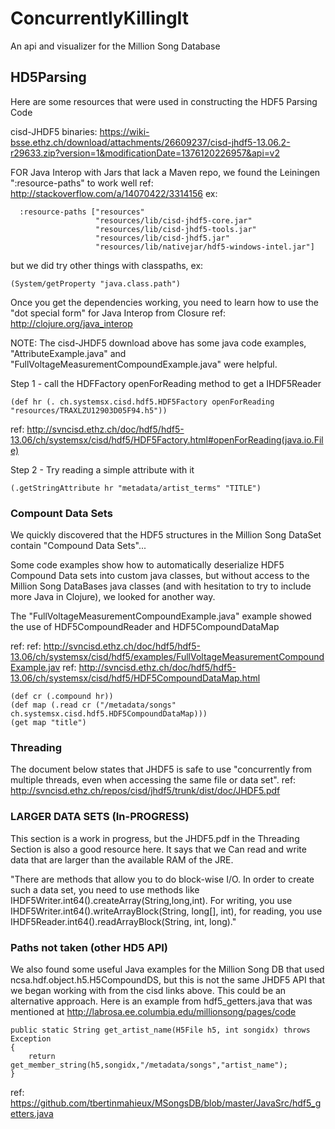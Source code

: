 ConcurrentlyKillingIt
=====================

An api and visualizer for the Million Song Database

HD5Parsing
----------------------
Here are some resources that were used in constructing the HDF5 Parsing Code

cisd-JHDF5 binaries: https://wiki-bsse.ethz.ch/download/attachments/26609237/cisd-jhdf5-13.06.2-r29633.zip?version=1&modificationDate=1376120226957&api=v2

FOR Java Interop with Jars that lack a Maven repo, we found the Leiningen ":resource-paths" to work well
ref: http://stackoverflow.com/a/14070422/3314156
ex:
```
  :resource-paths ["resources"
                   "resources/lib/cisd-jhdf5-core.jar"
                   "resources/lib/cisd-jhdf5-tools.jar"
                   "resources/lib/cisd-jhdf5.jar"
                   "resources/lib/nativejar/hdf5-windows-intel.jar"]
```

but we did try other things with classpaths, ex:

    (System/getProperty "java.class.path")

Once you get the dependencies working, you need to learn how to use the "dot special form" for Java Interop from Closure
ref: http://clojure.org/java_interop


NOTE: The cisd-JHDF5 download above has some java code examples, "AttributeExample.java" and "FullVoltageMeasurementCompoundExample.java" were helpful.

Step 1 - call the HDFFactory openForReading method to get a IHDF5Reader

    (def hr (. ch.systemsx.cisd.hdf5.HDF5Factory openForReading "resources/TRAXLZU12903D05F94.h5"))
ref: http://svncisd.ethz.ch/doc/hdf5/hdf5-13.06/ch/systemsx/cisd/hdf5/HDF5Factory.html#openForReading(java.io.File)

Step 2 - Try reading a simple attribute with it

    (.getStringAttribute hr "metadata/artist_terms" "TITLE")

### Compount Data Sets
We quickly discovered that the HDF5 structures in the Million Song DataSet contain "Compound Data Sets"...

Some code examples show how to automatically deserialize HDF5 Compound Data sets into custom java classes, but without access to the Million Song DataBases java classes (and with hesitation to try to include more Java in Clojure), we looked for another way.

The "FullVoltageMeasurementCompoundExample.java" example showed the use of HDF5CompoundReader and HDF5CompoundDataMap

ref: ref: http://svncisd.ethz.ch/doc/hdf5/hdf5-13.06/ch/systemsx/cisd/hdf5/examples/FullVoltageMeasurementCompoundExample.jav
ref: http://svncisd.ethz.ch/doc/hdf5/hdf5-13.06/ch/systemsx/cisd/hdf5/HDF5CompoundDataMap.html

```
(def cr (.compound hr))
(def map (.read cr ("/metadata/songs" ch.systemsx.cisd.hdf5.HDF5CompoundDataMap)))
(get map "title")
```

### Threading
The document below states that JHDF5 is safe to use "concurrently from multiple threads, even when accessing the
same file or data set".
ref: http://svncisd.ethz.ch/repos/cisd/jhdf5/trunk/dist/doc/JHDF5.pdf

### LARGER DATA SETS (In-PROGRESS)
This section is a work in progress, but the JHDF5.pdf in the Threading Section is also a good resource here. It says that we Can read and write data that are larger than the available RAM of the JRE.

"There are methods that allow you to do block-wise I/O. In order to create such
a data set, you need to use methods like
IHDF5Writer.int64().createArray(String,long,int). For writing, you use
IHDF5Writer.int64().writeArrayBlock(String, long[], int), for
reading, you use IHDF5Reader.int64().readArrayBlock(String, int,
long)."

### Paths not taken (other HD5 API)
We also found some useful Java examples for the Million Song DB that used ncsa.hdf.object.h5.H5CompoundDS, but this is not the same JHDF5 API that we began working with from the cisd links above. This could be an alternative approach.
Here is an example from hdf5_getters.java that was mentioned at http://labrosa.ee.columbia.edu/millionsong/pages/code 

    public static String get_artist_name(H5File h5, int songidx) throws Exception
    {  
        return get_member_string(h5,songidx,"/metadata/songs","artist_name");
    }
ref: https://github.com/tbertinmahieux/MSongsDB/blob/master/JavaSrc/hdf5_getters.java
